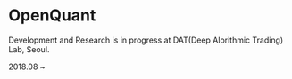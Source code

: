 # OpenQuant
Development and Research is in progress at DAT(Deep Alorithmic Trading) Lab, Seoul.

2018.08 ~ 
